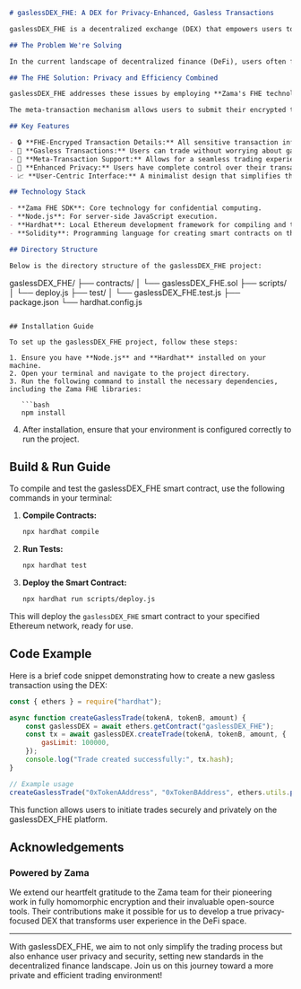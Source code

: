```markdown
# gaslessDEX_FHE: A DEX for Privacy-Enhanced, Gasless Transactions

gaslessDEX_FHE is a decentralized exchange (DEX) that empowers users to conduct transactions with complete privacy, leveraging **Zama's Fully Homomorphic Encryption (FHE) technology**. This innovative platform allows users to trade without the need for gas fees, thanks to meta-transactions, ensuring a user-friendly experience that prioritizes confidentiality.

## The Problem We're Solving

In the current landscape of decentralized finance (DeFi), users often face challenges related to high gas fees, transaction delays, and privacy concerns. Traditional DEXs require users to pay gas fees for each transaction, which can be a significant barrier for many, particularly during periods of network congestion. Moreover, the lack of privacy in transaction details poses a serious risk, as sensitive information can be exposed on the blockchain.

## The FHE Solution: Privacy and Efficiency Combined

gaslessDEX_FHE addresses these issues by employing **Zama's FHE technology** to encrypt transaction details and signatures. This ensures that while transactions are executed on-chain, the underlying data remains private and secure. By integrating Zama's open-source libraries such as **Concrete** and **TFHE-rs**, we enable users to perform trades without revealing their transaction details to the public.

The meta-transaction mechanism allows users to submit their encrypted transactions through a relay service, which pays the gas fees on their behalf. This innovative approach transforms the trading experience, providing both privacy and a gasless environment, thus catering to users who prioritize security and ease of use.

## Key Features

- 🔒 **FHE-Encryped Transaction Details:** All sensitive transaction information is encrypted, ensuring that only the involved parties can view the relevant data.
- 🚀 **Gasless Transactions:** Users can trade without worrying about gas fees, making it accessible even during high-demand periods.
- 🔄 **Meta-Transaction Support:** Allows for a seamless trading experience where gas fees can be covered by a relay service.
- 👤 **Enhanced Privacy:** Users have complete control over their transaction data, securing their financial privacy.
- 📈 **User-Centric Interface:** A minimalist design that simplifies the trading process, making it easy for users to navigate the platform.

## Technology Stack

- **Zama FHE SDK**: Core technology for confidential computing.
- **Node.js**: For server-side JavaScript execution.
- **Hardhat**: Local Ethereum development framework for compiling and testing smart contracts.
- **Solidity**: Programming language for creating smart contracts on the Ethereum blockchain.

## Directory Structure

Below is the directory structure of the gaslessDEX_FHE project:

```
gaslessDEX_FHE/
├── contracts/
│   └── gaslessDEX_FHE.sol
├── scripts/
│   └── deploy.js
├── test/
│   └── gaslessDEX_FHE.test.js
├── package.json
└── hardhat.config.js
```

## Installation Guide

To set up the gaslessDEX_FHE project, follow these steps:

1. Ensure you have **Node.js** and **Hardhat** installed on your machine.
2. Open your terminal and navigate to the project directory.
3. Run the following command to install the necessary dependencies, including the Zama FHE libraries:

   ```bash
   npm install
   ```

4. After installation, ensure that your environment is configured correctly to run the project.

## Build & Run Guide

To compile and test the gaslessDEX_FHE smart contract, use the following commands in your terminal:

1. **Compile Contracts:**

   ```bash
   npx hardhat compile
   ```

2. **Run Tests:**

   ```bash
   npx hardhat test
   ```

3. **Deploy the Smart Contract:**

   ```bash
   npx hardhat run scripts/deploy.js
   ```

This will deploy the `gaslessDEX_FHE` smart contract to your specified Ethereum network, ready for use.

## Code Example

Here is a brief code snippet demonstrating how to create a new gasless transaction using the DEX:

```javascript
const { ethers } = require("hardhat");

async function createGaslessTrade(tokenA, tokenB, amount) {
    const gaslessDEX = await ethers.getContract("gaslessDEX_FHE");
    const tx = await gaslessDEX.createTrade(tokenA, tokenB, amount, {
        gasLimit: 100000,
    });
    console.log("Trade created successfully:", tx.hash);
}

// Example usage
createGaslessTrade("0xTokenAAddress", "0xTokenBAddress", ethers.utils.parseEther("1.0"));
```

This function allows users to initiate trades securely and privately on the gaslessDEX_FHE platform.

## Acknowledgements

### Powered by Zama

We extend our heartfelt gratitude to the Zama team for their pioneering work in fully homomorphic encryption and their invaluable open-source tools. Their contributions make it possible for us to develop a true privacy-focused DEX that transforms user experience in the DeFi space.

---

With gaslessDEX_FHE, we aim to not only simplify the trading process but also enhance user privacy and security, setting new standards in the decentralized finance landscape. Join us on this journey toward a more private and efficient trading environment!
```
